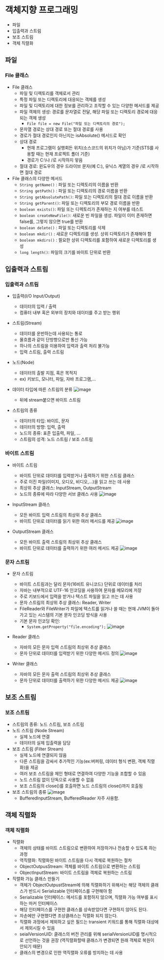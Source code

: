 # 객체지향 프로그래밍
- 파일
- 입출력과 스트림
- 보조 스트림
- 객체 직렬화
## 파일
### File 클래스
- File 클래스
    - 파일 및 디렉토리를 객체로서 관리
    - 특정 파일 또는 디렉토리에 대응되는 객체를 생성
    - 파일 및 디렉토리에 대한 정보를 관리하고 조작할 수 있는 다양한 메서드를 제공
    - 파일 객체의 생성: 경로를 문자열로 전달, 해당 파일 또는 디렉토리 경로에 대응되는 객체 생성
        - `File file = new File("파일 또는 디렉토리의 경로");`
    - 문자열 경로는 상대 경로 또는 절대 경로를 사용
    - 경로가 절대 경로인지 아닌지는 isAbsolute() 메서드로 확인
    - 상대 경로
        - 현재 프로그램이 실행회든 위치(소스코드의 위치가 아님)가 기준(STS를 사용할 때는 현재 프로젝트 폴더 기준)
        - 경로가 C:\나 /로 시작하지 앟음
    - 절대 경로: 윈도우의 경우 드라이브 문자(예 C:\), 유닉스 계열의 경우 /로 시작하면 절대 경로
- File 클래스의 다양한 메서드
    - `String getName()` : 파일 또는 디렉토리의 이름을 반환
    - `String getPath()` : 파일 또는 디렉토리의 경로 이름을 반환
    - `String getAbsolutePath()`: 파일 또는 디렉토리의 절대 경로 이름을 반환
    - `String getParent()`: 파일 또는 디렉토리의 부모 경로 이름을 반환
    - `boolean exists()`: 파일 또는 디렉토리가 존재하는 지 여부를 테스트
    - `boolean createNewFile()`: 새로운 빈 파일을 생성. 파일이 이미 존재하면 false를, 그렇지 않으면 true를 반환
    - `boolean delete()` : 파일 또는 디렉토리를 삭제 
    - `boolean mkdir()` : 새로운 디렉토리를 생성. 상위 디렉토리가 존재해야 함
    - `boolean mkdirs()` : 필요한 상위 디렉토리를 포함하여 새로운 디렉토리를 생성
    - `long length()`: 파일의 크기를 바이트 단위로 반환

## 입출력과 스트림
### 입출력과 스트림
- 입출력(I/O Input/Output)
    - 데이터의 입력 / 출력
    - 컴퓨터 내부 혹은 외부의 장치와 데이터를 주고 받는 행위
- 스트림(Stream)
    - 데이터를 운반하는데 사용되는 통로
    - 물흐름과 같이 단방향으로만 통신 가능
    - 하나의 스트림을 이용하여 입력과 출력 처리 불가능
    - 입력 스트림, 출력 스트림
- 노드(Node)
    - 데이터의 출발 지점, 혹은 목적지
    - ex) 키보드, 모니터, 파일, 자바 프로그램,...
- 데이터 타입에 따른 스트림의 분류
![image](./stream.PNG)

    - 뒤에 stream붙으면 바이트 스트림

- 스트림의 종류
    - 데이터의 타입: 바이트, 문자
    - 데이터의 방향: 입력, 출력
    - 노드의 종류: 표준 입출력, 파일, ...
    - 스트림의 성격: 노드 스트림 / 보조 스트림

### 바이트 스트림
- 바이트 스트림
    - 바이트 단위로 데이터를 입력받거나 출력하기 위한 스트림 클래스
    - 주로 이진 파일(이미지, 오디오, 비디오,...)을 읽고 쓰는 데 사용
    - 최상위 추상 클래스: InputStream, OutputStream
    - 노드의 종류에 따라 다양한 서브 클래스 사용
![image](./bytestream.PNG)

- InputStream 클래스
    - 모든 바이트 입력 스트림의 최상위 추상 클래스
    - 바이트 단위로 데이터를 읽기 위한 여러 메서드를 제공
![image](./inputstream.PNG)

- OutputStream 클래스
    - 모든 바이트 출력 스트림의 최상위 추상 클래스
    - 바이트 단위로 데이터를 출력하기 위한 여러 메서드 제공
![image](./outputstream.PNG)

### 문자 스트림
- 문자 스트림
    - 바이트 스트림과는 달리 문자(16비트 유니코드) 단위로 데이터를 처리
    - 자바는 내부적으로 UTF-16 인코딩을 사용하여 문자를 메모리에 저장
    - 주로 키보드에서 입력을 받거나 텍스트 파일을 읽고 쓰는 데 사용
    - 문자 스트림의 최상위 추상 클래스: Reader, Writer
    - FileReader와 FileWriter가 파일에 텍스트를 읽거나 쓸 때는 현재 JVM이 돌아가고 있는 시스템의 기본 문자 인코딩 방식을 사용
    - 기본 문자 인코딩 확인:
        - `System.getProperty("file.encoding");`
![image](./charstream.PNG)

- Reader 클래스
    - 자바의 모든 문자 입력 스트림의 최상위 추상 클래스
    - 문자 단위로 데이터를 입력받기 위한 다양한 메서드 정의
![image](./readerclass.PNG)

- Writer 클래스
    - 자바의 모든 문자 출력 스트림의 최상위 추상 클래스
    - 문자 단위로 데이터를 출력하기 위한 다양한 메서드 제공
![image](./writerclass.PNG)

## 보조 스트림
### 보조 스트림
- 스트림의 종류: 노드 스트림, 보조 스트림
- 노드 스트림 (Node Stream)
    - 실제 노드에 연결
    - 데이터의 실제 입출력을 담당
- 보조 스트림 (Filter Stream)
    - 실제 노드에 연결되지 않음
    - 다른 스트림을 감싸서 추가적인 기능(ex:버퍼링, 데이터 형식 변환, 객체 직렬화)을 제공
    - 여러 보조 스트림을 체인 형태로 연결하여 다양한 기능을 조합할 수 있음
    - 노드 스트림 없이 단독으로 사용할 수 없음
    - 보조 스트림의 close()를 호출하면 노드 스트림의 close()까지 호출됨
- 보조 스트림의 종류
![image](./filter_stream.PNG)
    - BufferedInputStream, BufferedReader 자주 사용함.

## 객체 직렬화
### 객체 직렬화
- 직렬화
    - 객체의 상태를 바이트 스트림으로 변환하여 저장하거나 전송할 수 있도록 하는 과정
    - 역직렬화: 직렬화된 바이트 스트림을 다시 객체로 복원하는 절차
    - ObjectOutpusStream: 객체를 바이트 스트림으로 변환하는 스트림
    - ObjectInputStream: 바이트 스트림을 객체로 복원하는 스트림
- 직렬화 가능 클래스 만들기
    - 객체가 ObjectOutpustStream에 의해 직렬화하기 위해서는 해당 객체의 클래스가 반드시 Serializable 인터페이스를 구현해야 함
    - Serializable 인터페이스: 메서드를 포함하지 않으며, 직렬화 가능 여부를 표시하는 마커 인터페이스
    - 해당 인터페이스를 구현한 클래스를 상속받았다면 구현하지 않아도 된다.
    - 자손에만 구현했다면 조상클래스는 직렬화 되지 않는다.
    - 직렬화 과정에서 제외하고 싶은 필드는 transient 키워드를 통해 직렬화 대상에서 제외시킬 수 있음
    - seialVersionUID: 클래스의 버전 관리를 위해 serialVersionUID를 명시적으로 선언하는 것을 권장 (역직렬화할때 클래스가 변경되면 원래 객체로 복원이 안되기 때문)
    - 클래스의 변경으로 인한 역직렬화 오류를 방지하는 데 사용
